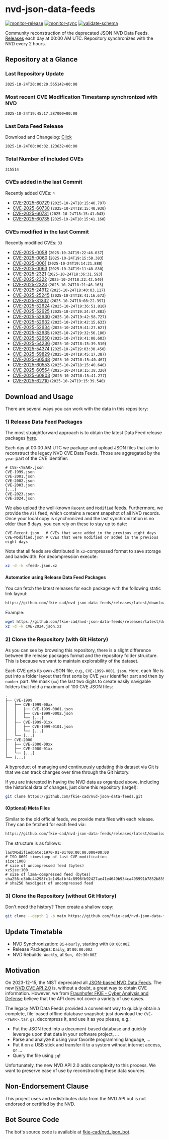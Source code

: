 # nvd-json-data-feeds

[![monitor-release](https://github.com/fkie-cad/nvd-json-data-feeds/actions/workflows/monitor_release.yml/badge.svg)](https://github.com/fkie-cad/nvd-json-data-feeds/actions/workflows/monitor_release.yml)
[![monitor-sync](https://github.com/fkie-cad/nvd-json-data-feeds/actions/workflows/monitor_sync.yml/badge.svg)](https://github.com/fkie-cad/nvd-json-data-feeds/actions/workflows/monitor_sync.yml)
[![validate-schema](https://github.com/fkie-cad/nvd-json-data-feeds/actions/workflows/validate_schema.yml/badge.svg)](https://github.com/fkie-cad/nvd-json-data-feeds/actions/workflows/validate_schema.yml)

Community reconstruction of the deprecated JSON NVD Data Feeds.
[Releases](https://github.com/fkie-cad/nvd-json-data-feeds/releases/latest) each day at 00:00 AM UTC.
Repository synchronizes with the NVD every 2 hours.

## Repository at a Glance

### Last Repository Update

```plain
2025-10-24T20:00:20.565142+00:00
```

### Most recent CVE Modification Timestamp synchronized with NVD

```plain
2025-10-24T19:45:17.387000+00:00
```

### Last Data Feed Release

Download and Changelog: [Click](https://github.com/fkie-cad/nvd-json-data-feeds/releases/latest)

```plain
2025-10-24T00:00:02.123632+00:00
```

### Total Number of included CVEs

```plain
315514
```

### CVEs added in the last Commit

Recently added CVEs: `4`

- [CVE-2025-60729](CVE-2025/CVE-2025-607xx/CVE-2025-60729.json) (`2025-10-24T18:15:40.797`)
- [CVE-2025-60730](CVE-2025/CVE-2025-607xx/CVE-2025-60730.json) (`2025-10-24T18:15:40.930`)
- [CVE-2025-60731](CVE-2025/CVE-2025-607xx/CVE-2025-60731.json) (`2025-10-24T18:15:41.043`)
- [CVE-2025-60735](CVE-2025/CVE-2025-607xx/CVE-2025-60735.json) (`2025-10-24T18:15:41.160`)


### CVEs modified in the last Commit

Recently modified CVEs: `33`

- [CVE-2025-0058](CVE-2025/CVE-2025-00xx/CVE-2025-0058.json) (`2025-10-24T19:22:46.037`)
- [CVE-2025-0060](CVE-2025/CVE-2025-00xx/CVE-2025-0060.json) (`2025-10-24T19:15:58.383`)
- [CVE-2025-0061](CVE-2025/CVE-2025-00xx/CVE-2025-0061.json) (`2025-10-24T19:14:21.880`)
- [CVE-2025-0063](CVE-2025/CVE-2025-00xx/CVE-2025-0063.json) (`2025-10-24T19:11:48.830`)
- [CVE-2025-2321](CVE-2025/CVE-2025-23xx/CVE-2025-2321.json) (`2025-10-24T18:36:31.593`)
- [CVE-2025-2322](CVE-2025/CVE-2025-23xx/CVE-2025-2322.json) (`2025-10-24T18:22:42.540`)
- [CVE-2025-2323](CVE-2025/CVE-2025-23xx/CVE-2025-2323.json) (`2025-10-24T18:21:46.163`)
- [CVE-2025-24912](CVE-2025/CVE-2025-249xx/CVE-2025-24912.json) (`2025-10-24T18:40:03.117`)
- [CVE-2025-25245](CVE-2025/CVE-2025-252xx/CVE-2025-25245.json) (`2025-10-24T18:41:16.673`)
- [CVE-2025-31332](CVE-2025/CVE-2025-313xx/CVE-2025-31332.json) (`2025-10-24T18:08:22.397`)
- [CVE-2025-52624](CVE-2025/CVE-2025-526xx/CVE-2025-52624.json) (`2025-10-24T19:36:51.810`)
- [CVE-2025-52625](CVE-2025/CVE-2025-526xx/CVE-2025-52625.json) (`2025-10-24T19:34:47.883`)
- [CVE-2025-52630](CVE-2025/CVE-2025-526xx/CVE-2025-52630.json) (`2025-10-24T19:42:58.727`)
- [CVE-2025-52632](CVE-2025/CVE-2025-526xx/CVE-2025-52632.json) (`2025-10-24T19:42:15.633`)
- [CVE-2025-52634](CVE-2025/CVE-2025-526xx/CVE-2025-52634.json) (`2025-10-24T19:41:27.627`)
- [CVE-2025-52635](CVE-2025/CVE-2025-526xx/CVE-2025-52635.json) (`2025-10-24T19:32:56.180`)
- [CVE-2025-52650](CVE-2025/CVE-2025-526xx/CVE-2025-52650.json) (`2025-10-24T19:41:00.603`)
- [CVE-2025-54236](CVE-2025/CVE-2025-542xx/CVE-2025-54236.json) (`2025-10-24T18:15:39.510`)
- [CVE-2025-54374](CVE-2025/CVE-2025-543xx/CVE-2025-54374.json) (`2025-10-24T19:03:30.450`)
- [CVE-2025-59829](CVE-2025/CVE-2025-598xx/CVE-2025-59829.json) (`2025-10-24T19:45:17.387`)
- [CVE-2025-60548](CVE-2025/CVE-2025-605xx/CVE-2025-60548.json) (`2025-10-24T18:15:40.467`)
- [CVE-2025-60553](CVE-2025/CVE-2025-605xx/CVE-2025-60553.json) (`2025-10-24T18:15:40.640`)
- [CVE-2025-60554](CVE-2025/CVE-2025-605xx/CVE-2025-60554.json) (`2025-10-24T19:15:38.320`)
- [CVE-2025-60803](CVE-2025/CVE-2025-608xx/CVE-2025-60803.json) (`2025-10-24T18:15:41.277`)
- [CVE-2025-62710](CVE-2025/CVE-2025-627xx/CVE-2025-62710.json) (`2025-10-24T19:15:39.540`)


## Download and Usage

There are several ways you can work with the data in this repository:

### 1) Release Data Feed Packages

The most straightforward approach is to obtain the latest Data Feed release packages [here](https://github.com/fkie-cad/nvd-json-data-feeds/releases/latest).

Each day at 00:00 AM UTC we package and upload JSON files that aim to reconstruct the legacy NVD CVE Data Feeds.
Those are aggregated by the `year` part of the CVE identifier:

```
# CVE-<YEAR>.json
CVE-1999.json
CVE-2001.json
CVE-2002.json
CVE-2003.json
[...]
CVE-2023.json
CVE-2024.json
```

We also upload the well-known `Recent` and `Modified` feeds.
Furthermore, we provide the `All` feed, which contains a recent snapshot of all NVD records.
Once your local copy is synchronized and the last synchronization is no older than 8 days, you can rely on these to stay up to date:

```plain
CVE-Recent.json   # CVEs that were added in the previous eight days
CVE-Modified.json # CVEs that were modified or added in the previous eight days
```

Note that all feeds are distributed in `xz`-compressed format to save storage and bandwidth.
For decompression execute:

```sh
xz -d -k <feed>.json.xz
```

#### Automation using Release Data Feed Packages

You can fetch the latest releases for each package with the following static link layout:

```sh
https://github.com/fkie-cad/nvd-json-data-feeds/releases/latest/download/CVE-<YEAR>.json.xz
```

Example:

```sh
wget https://github.com/fkie-cad/nvd-json-data-feeds/releases/latest/download/CVE-2024.json.xz
xz -d -k CVE-2024.json.xz
```

### 2) Clone the Repository (with Git History)

As you can see by browsing this repository, there is a slight difference between the release packages format and the repository folder structure.
This is because we want to maintain explorability of the dataset.

Each CVE gets its own JSON file, e.g., `CVE-1999-0001.json`.
Here, each file is put into a folder layout that first sorts by CVE `year` identifier part and then by `number` part.
We mask (`xx`) the last two digits to create easily navigable folders that hold a maximum of 100 CVE JSON files:

```plain
.
├── CVE-1999
│   ├── CVE-1999-00xx
│   │   ├── CVE-1999-0001.json
│   │   ├── CVE-1999-0002.json
│   │   └── [...]
│   ├── CVE-1999-01xx
│   │   ├── CVE-1999-0101.json
│   │   └── [...]
│   └── [...]
├── CVE-2000
│   ├── CVE-2000-00xx
│   ├── CVE-2000-01xx
│   └── [...]
└── [...]
```

A byproduct of managing and continuously updating this dataset via Git is that we can track changes over time through the Git history.

If you are interested in having the NVD data as organized above, including the historical data of changes, just clone this repository (large!):

```sh
git clone https://github.com/fkie-cad/nvd-json-data-feeds.git
```

#### (Optional) Meta Files

Similar to the old official feeds, we provide meta files with each release. They can be fetched for each feed via:

```sh
https://github.com/fkie-cad/nvd-json-data-feeds/releases/latest/download/CVE-<YEAR>.meta
```

The structure is as follows:

```plain
lastModifiedDate:1970-01-01T00:00:00.000+00:00                          # ISO 8601 timestamp of last CVE modification
size:1000                                                               # size of uncompressed feed (bytes)
xzSize:100                                                              # size of lzma-compressed feed (bytes)
sha256:e3b0c44298fc1c149afbf4c8996fb92427ae41e4649b934ca495991b7852b855 # sha256 hexdigest of uncompressed feed
```

### 3) Clone the Repository (without Git History)

Don't need the history? Then create a shallow copy:

```sh
git clone --depth 1 -b main https://github.com/fkie-cad/nvd-json-data-feeds.git
```


## Update Timetable

* NVD Synchronization: `Bi-Hourly`, starting with `00:00:00Z`
* Release Packages: `Daily`, at `00:00:00Z`
* NVD Rebuilds: `Weekly`, at `Sun, 02:30:00Z`


## Motivation

On 2023-12-15, the NIST deprecated all [JSON-based NVD Data Feeds](https://nvd.nist.gov/vuln/data-feeds#divRetirementBanner-1).
The new [NVD CVE API 2.0](https://nvd.nist.gov/developers/vulnerabilities) is, without a doubt, a great way to obtain CVE information.
However, we from [Fraunhofer FKIE - Cyber Analysis and Defense](https://www.fkie.fraunhofer.de/en/departments/cad.html) believe that the API does not cover a variety of use cases.

The legacy NVD Data Feeds provided a convenient way to quickly obtain a complete, file-based offline database snapshot; just download the `CVE-<YEAR>.tar.gz`, decompress it, and use it as you please, e.g.:

- Put the JSON feed into a document-based database and quickly leverage upon that data in your software project, ...
- Parse and analyze it using your favorite programming language, ...
- Put it on a USB stick and transfer it to a system without internet access, or ...
- Query the file using `jq`!

Unfortunately, the new NVD API 2.0 adds complexity to this process.
We want to preserve ease of use by reconstructing these data sources.

## Non-Endorsement Clause

This project uses and redistributes data from the NVD API but is not endorsed or certified by the NVD.

## Bot Source Code

The bot's source code is available at [fkie-cad/nvd\_json\_bot](https://github.com/fkie-cad/nvd_json_bot).